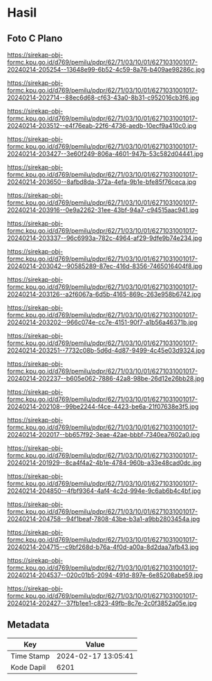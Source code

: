 # Hasil

## Foto C Plano

https://sirekap-obj-formc.kpu.go.id/d769/pemilu/pdpr/62/71/03/10/01/6271031001017-20240214-205254--13648e99-6b52-4c59-8a76-b409ae98286c.jpg

https://sirekap-obj-formc.kpu.go.id/d769/pemilu/pdpr/62/71/03/10/01/6271031001017-20240214-202714--88ec6d68-cf63-43a0-8b31-c952016cb3f6.jpg

https://sirekap-obj-formc.kpu.go.id/d769/pemilu/pdpr/62/71/03/10/01/6271031001017-20240214-203512--e4f76eab-22f6-4736-aedb-10ecf9a410c0.jpg

https://sirekap-obj-formc.kpu.go.id/d769/pemilu/pdpr/62/71/03/10/01/6271031001017-20240214-203427--3e60f249-806a-4601-947b-53c582d04441.jpg

https://sirekap-obj-formc.kpu.go.id/d769/pemilu/pdpr/62/71/03/10/01/6271031001017-20240214-203650--8afbd8da-372a-4efa-9b1e-bfe85f76ceca.jpg

https://sirekap-obj-formc.kpu.go.id/d769/pemilu/pdpr/62/71/03/10/01/6271031001017-20240214-203916--0e9a2262-31ee-43bf-94a7-c94515aac941.jpg

https://sirekap-obj-formc.kpu.go.id/d769/pemilu/pdpr/62/71/03/10/01/6271031001017-20240214-203337--96c6993a-782c-4964-af29-9dfe9b74e234.jpg

https://sirekap-obj-formc.kpu.go.id/d769/pemilu/pdpr/62/71/03/10/01/6271031001017-20240214-203042--90585289-87ec-416d-8356-7465016404f8.jpg

https://sirekap-obj-formc.kpu.go.id/d769/pemilu/pdpr/62/71/03/10/01/6271031001017-20240214-203126--a2f6067a-6d5b-4165-869c-263e958b6742.jpg

https://sirekap-obj-formc.kpu.go.id/d769/pemilu/pdpr/62/71/03/10/01/6271031001017-20240214-203202--966c074e-cc7e-4151-90f7-a1b56a46371b.jpg

https://sirekap-obj-formc.kpu.go.id/d769/pemilu/pdpr/62/71/03/10/01/6271031001017-20240214-203251--7732c08b-5d6d-4d87-9499-4c45e03d9324.jpg

https://sirekap-obj-formc.kpu.go.id/d769/pemilu/pdpr/62/71/03/10/01/6271031001017-20240214-202237--b605e062-7886-42a8-98be-26d12e26bb28.jpg

https://sirekap-obj-formc.kpu.go.id/d769/pemilu/pdpr/62/71/03/10/01/6271031001017-20240214-202108--99be2244-f4ce-4423-be6a-21f07638e3f5.jpg

https://sirekap-obj-formc.kpu.go.id/d769/pemilu/pdpr/62/71/03/10/01/6271031001017-20240214-202017--bb657f92-3eae-42ae-bbbf-7340ea7602a0.jpg

https://sirekap-obj-formc.kpu.go.id/d769/pemilu/pdpr/62/71/03/10/01/6271031001017-20240214-201929--8ca4f4a2-4b1e-4784-960b-a33e48cad0dc.jpg

https://sirekap-obj-formc.kpu.go.id/d769/pemilu/pdpr/62/71/03/10/01/6271031001017-20240214-204850--4fbf9364-4af4-4c2d-994e-9c6ab6b4c4bf.jpg

https://sirekap-obj-formc.kpu.go.id/d769/pemilu/pdpr/62/71/03/10/01/6271031001017-20240214-204758--94f1beaf-7808-43be-b3a1-a9bb2803454a.jpg

https://sirekap-obj-formc.kpu.go.id/d769/pemilu/pdpr/62/71/03/10/01/6271031001017-20240214-204715--c9bf268d-b76a-4f0d-a00a-8d2daa7afb43.jpg

https://sirekap-obj-formc.kpu.go.id/d769/pemilu/pdpr/62/71/03/10/01/6271031001017-20240214-204537--020c01b5-2094-491d-897e-6e85208abe59.jpg

https://sirekap-obj-formc.kpu.go.id/d769/pemilu/pdpr/62/71/03/10/01/6271031001017-20240214-202427--37fb1ee1-c823-49fb-8c7e-2c0f3852a05e.jpg


## Metadata

| Key        | Value               |
| ---------- | ------------------- |
| Time Stamp | 2024-02-17 13:05:41 |
| Kode Dapil | 6201                |



